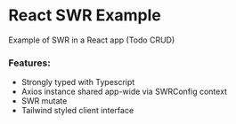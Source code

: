 # React SWR Example

Example of SWR in a React app (Todo CRUD)

### Features:

- Strongly typed with Typescript
- Axios instance shared app-wide via SWRConfig context
- SWR mutate
- Tailwind styled client interface
